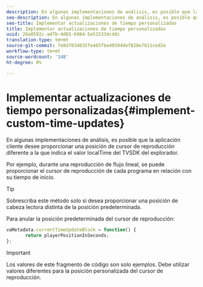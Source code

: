 ```yaml
---
description: En algunas implementaciones de análisis, es posible que la aplicación cliente desee proporcionar una posición de cursor de reproducción diferente a la que indica el valor localTime del TVSDK del explorador.
seo-description: En algunas implementaciones de análisis, es posible que la aplicación cliente desee proporcionar una posición de cursor de reproducción diferente a la que indica el valor localTime del TVSDK del explorador.
seo-title: Implementar actualizaciones de tiempo personalizadas
title: Implementar actualizaciones de tiempo personalizadas
uuid: 26a0592c-a47b-4d65-b984-5e51533dcddc
translation-type: tm+mt
source-git-commit: 7e8df034035fe465fbe403949ef828e7811ced2e
workflow-type: tm+mt
source-wordcount: '148'
ht-degree: 0%

---
```



# Implementar actualizaciones de tiempo personalizadas{#implement-custom-time-updates}

En algunas implementaciones de análisis, es posible que la aplicación cliente desee proporcionar una posición de cursor de reproducción diferente a la que indica el valor localTime del TVSDK del explorador.

Por ejemplo, durante una reproducción de flujo lineal, se puede proporcionar el cursor de reproducción de cada programa en relación con su tiempo de inicio.

>[!TIP]
>
>Sobrescriba este método solo si desea proporcionar una posición de cabeza lectora distinta de la posición predeterminada.

Para anular la posición predeterminada del cursor de reproducción:

```js
vaMetadata.currentTimeUpdateBlock = function() { 
       return playerPositionInSeconds; 
}; 
```

>[!IMPORTANT]
>
>Los valores de este fragmento de código son solo ejemplos. Debe utilizar valores diferentes para la posición personalizada del cursor de reproducción.

